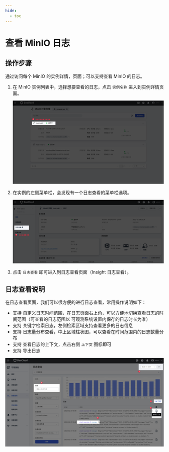 ```yaml
---
hide:
  - toc
---
```


# 查看 MinIO 日志

## 操作步骤

通过访问每个 MinIO 的实例详情，页面；可以支持查看 MinIO 的日志。

1. 在 MinIO 实例列表中，选择想要查看的日志，点击 `实例名称` 进入到实例详情页面。

    ![image](../images/log01.png)

2. 在实例的左侧菜单栏，会发现有一个日志查看的菜单栏选项。

    ![image](../images/log02.png)

3. 点击 `日志查看` 即可进入到日志查看页面（Insight 日志查看）。

## 日志查看说明

在日志查看页面，我们可以很方便的进行日志查看，常用操作说明如下：

* 支持 自定义日志时间范围，在日志页面右上角，可以方便地切换查看日志的时间范围（可查看的日志范围以 可观测系统设置内保存的日志时长为准）
* 支持 关键字检索日志，左侧检索区域支持查看更多的日志信息
* 支持 日志量分布查看，中上区域柱状图，可以查看在时间范围内的日志数量分布
* 支持 查看日志的上下文，点击右侧 `上下文` 图标即可
* 支持 导出日志

![image](../images/log03.png)
